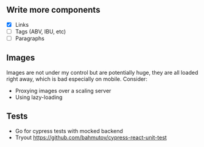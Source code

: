 ## Write more components

*   [x] Links
*   [ ] Tags (ABV, IBU, etc)
*   [ ] Paragraphs

## Images

Images are not under my control but are potentially huge, they are all loaded right away, which is bad
especially on mobile. Consider:

*   Proxying images over a scaling server
*   Using lazy-loading

## Tests

*   Go for cypress tests with mocked backend
*   Tryout https://github.com/bahmutov/cypress-react-unit-test
